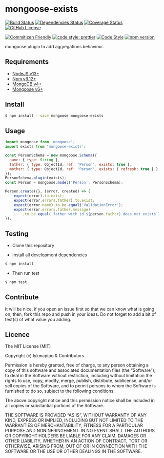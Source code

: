 # mongoose-exists

[![Build Status](https://app.travis-ci.com/lykmapipo/mongoose-exists.svg?branch=master)](https://app.travis-ci.com/lykmapipo/mongoose-exists)
[![Dependencies Status](https://david-dm.org/lykmapipo/mongoose-exists.svg)](https://david-dm.org/lykmapipo/mongoose-exists)
[![Coverage Status](https://coveralls.io/repos/github/lykmapipo/mongoose-exists/badge.svg?branch=master)](https://coveralls.io/github/lykmapipo/mongoose-exists?branch=master)
[![GitHub License](https://img.shields.io/github/license/lykmapipo/mongoose-exists)](https://github.com/lykmapipo/mongoose-exists/blob/master/LICENSE)

[![Commitizen Friendly](https://img.shields.io/badge/commitizen-friendly-brightgreen.svg)](http://commitizen.github.io/cz-cli/)
[![code style: prettier](https://img.shields.io/badge/code_style-prettier-ff69b4.svg)](https://github.com/prettier/prettier)
[![Code Style](https://badgen.net/badge/code%20style/airbnb/ff5a5f?icon=airbnb)](https://github.com/airbnb/javascript)
[![npm version](https://img.shields.io/npm/v/mongoose-exists)](https://www.npmjs.com/package/mongoose-exists)

mongoose plugin to add aggregations behaviour. 

## Requirements

- [NodeJS v13+](https://nodejs.org)
- [Npm v6.12+](https://www.npmjs.com/)
- [MongoDB v4+](https://www.mongodb.com/)
- [Mongoose v6+](https://github.com/Automattic/mongoose)

## Install
```sh
$ npm install --save mongoose mongoose-exists
```

## Usage

```javascript
import mongoose from 'mongoose';
import exists from 'mongoose-exists';

const PersonSchema = new mongoose.Schema({
  name: { type: String },
  father: { type: ObjectId, ref: 'Person', exists: true },
  mother: { type: ObjectId, ref: 'Person', exists: { refresh: true } }
});
PersonSchema.plugin(exists);
const Person = mongoose.model('Person', PersonSchema);

Person.create({}, (error, created) => {
    expect(error).to.exist;
    expect(error.errors.father).to.exist;
    expect(error.name).to.be.equal('ValidationError');
    expect(error.errors.father.message)
        .to.be.equal(`father with id ${person.father} does not exists`);
});
```

## Testing
* Clone this repository

* Install all development dependencies
```sh
$ npm install
```
* Then run test
```sh
$ npm test
```

## Contribute
It will be nice, if you open an issue first so that we can know what is going on, then, fork this repo and push in your ideas. Do not forget to add a bit of test(s) of what value you adding.

## Licence
The MIT License (MIT)

Copyright (c) lykmapipo & Contributors

Permission is hereby granted, free of charge, to any person obtaining a copy of this software and associated documentation files (the “Software”), to deal in the Software without restriction, including without limitation the rights to use, copy, modify, merge, publish, distribute, sublicense, and/or sell copies of the Software, and to permit persons to whom the Software is furnished to do so, subject to the following conditions:

The above copyright notice and this permission notice shall be included in all copies or substantial portions of the Software.

THE SOFTWARE IS PROVIDED “AS IS”, WITHOUT WARRANTY OF ANY KIND, EXPRESS OR IMPLIED, INCLUDING BUT NOT LIMITED TO THE WARRANTIES OF MERCHANTABILITY, FITNESS FOR A PARTICULAR PURPOSE AND NONINFRINGEMENT. IN NO EVENT SHALL THE AUTHORS OR COPYRIGHT HOLDERS BE LIABLE FOR ANY CLAIM, DAMAGES OR OTHER LIABILITY, WHETHER IN AN ACTION OF CONTRACT, TORT OR OTHERWISE, ARISING FROM, OUT OF OR IN CONNECTION WITH THE SOFTWARE OR THE USE OR OTHER DEALINGS IN THE SOFTWARE. 
